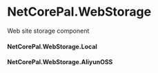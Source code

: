 ﻿# NetCorePal.WebStorage

Web site storage component

#### NetCorePal.WebStorage.Local




#### NetCorePal.WebStorage.AliyunOSS